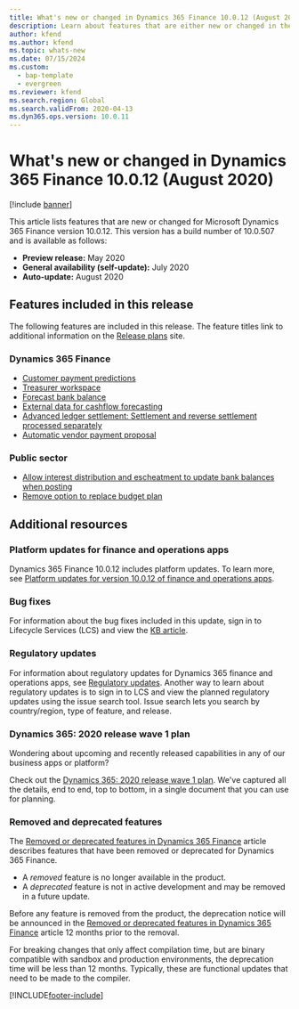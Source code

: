 ```yaml
---
title: What's new or changed in Dynamics 365 Finance 10.0.12 (August 2020)
description: Learn about features that are either new or changed in the Dynamics 365 Finance version 10.0.12 preview release released in August 2020.
author: kfend
ms.author: kfend
ms.topic: whats-new
ms.date: 07/15/2024
ms.custom:
  - bap-template
  - evergreen
ms.reviewer: kfend
ms.search.region: Global
ms.search.validFrom: 2020-04-13
ms.dyn365.ops.version: 10.0.11
---
```


# What's new or changed in Dynamics 365 Finance 10.0.12 (August 2020)

[!include [banner](../includes/banner.md)]

This article lists features that are new or changed for Microsoft Dynamics 365 Finance version 10.0.12. This version has a build number of 10.0.507 and is available as follows:

- **Preview release:** May 2020
- **General availability (self-update):** July 2020
- **Auto-update:** August 2020

## Features included in this release
The following features are included in this release. The feature titles link to additional information on the [Release plans](/dynamics365/release-plans/) site. 

### Dynamics 365 Finance
- [Customer payment predictions](/dynamics365-release-plan/2020wave1/dynamics365-finance/customer-payment-predictions)
 - [Treasurer workspace](/dynamics365-release-plan/2020wave1/dynamics365-finance/treasurer-workspace)
 - [Forecast bank balance](/dynamics365-release-plan/2020wave1/dynamics365-finance/forecast-bank-balance)
 - [External data for cashflow forecasting](/dynamics365-release-plan/2020wave1/dynamics365-finance/external-data-cash-forecasting)
 - [Advanced ledger settlement: Settlement and reverse settlement processed separately](/dynamics365-release-plan/2020wave1/dynamics365-finance/advanced-ledger-settlement-settlement-reverse-settlement-processed-separately)
 - [Automatic vendor payment proposal](/dynamics365-release-plan/2020wave1/dynamics365-finance/automatic-vendor-payment-proposal)
 
 ### Public sector
 - [Allow interest distribution and escheatment to update bank balances when posting](/dynamics365-release-plan/2020wave1/dynamics365-finance/allow-interest-distribution-escheatment-use-feature--lets-update-bank-balances-when-posting-advanced-ledger-entries)
 - [Remove option to replace budget plan](/dynamics365-release-plan/2020wave1/dynamics365-finance/remove-option-replace-budget-plan)
 
## Additional resources

### Platform updates for finance and operations apps
Dynamics 365 Finance 10.0.12 includes platform updates. To learn more, see [Platform updates for version 10.0.12 of finance and operations apps](../../fin-ops-core/dev-itpro/get-started/whats-new-platform-update-10-0-12.md). 

### Bug fixes 
For information about the bug fixes included in this update, sign in to Lifecycle Services (LCS) and view the [KB article](https://fix.lcs.dynamics.com/Issue/Details?bugId=453382&dbType=3&qc=a68cf77635c0ab926e7b1b75c6925c82a23058c524c4d728ba8b30fedaf41746).

### Regulatory updates
For information about regulatory updates for Dynamics 365 finance and operations apps, see [Regulatory updates](../localizations/global/regulatory-updates.md). Another way to learn about regulatory updates is to sign in to LCS and view the planned regulatory updates using the issue search tool. Issue search lets you search by country/region, type of feature, and release. 

### Dynamics 365: 2020 release wave 1 plan

Wondering about upcoming and recently released capabilities in any of our business apps or platform?

Check out the [Dynamics 365: 2020 release wave 1 plan](/dynamics365-release-plan/2020wave1/index). We've captured all the details, end to end, top to bottom, in a single document that you can use for planning.

### Removed and deprecated features

The [Removed or deprecated features in Dynamics 365 Finance](../get-started/removed-deprecated-features-finance.md) article describes features that have been removed or deprecated for Dynamics 365 Finance.

- A *removed* feature is no longer available in the product.
- A *deprecated* feature is not in active development and may be removed in a future update.

Before any feature is removed from the product, the deprecation notice will be announced in the [Removed or deprecated features in Dynamics 365 Finance](../get-started/removed-deprecated-features-finance.md) article 12 months prior to the removal.

For breaking changes that only affect compilation time, but are binary compatible with sandbox and production environments, the deprecation time will be less than 12 months. Typically, these are functional updates that need to be made to the compiler.


[!INCLUDE[footer-include](../../includes/footer-banner.md)]

